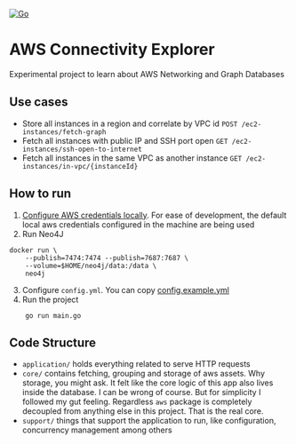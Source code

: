 [![Go](https://github.com/romulets/aws-connectivity-explorer/actions/workflows/go.yml/badge.svg)](https://github.com/romulets/aws-connectivity-explorer/actions/workflows/go.yml)

# AWS Connectivity Explorer
Experimental project to learn about AWS Networking and Graph Databases

## Use cases

- Store all instances in a region and correlate by VPC id `POST /ec2-instances/fetch-graph`
- Fetch all instances with public IP and SSH port open `GET /ec2-instances/ssh-open-to-internet`
- Fetch all instances in the same VPC as another instance `GET /ec2-instances/in-vpc/{instanceId}`

## How to run

1. [Configure AWS credentials locally](https://docs.aws.amazon.com/cli/latest/userguide/getting-started-quickstart.html). 
For ease of development, the default local aws credentials configured in the machine are being used
2. Run Neo4J
```shell
docker run \
    --publish=7474:7474 --publish=7687:7687 \
    --volume=$HOME/neo4j/data:/data \
    neo4j
```
3. Configure `config.yml`. You can copy [config.example.yml](config.example.yml)
4. Run the project
```
    go run main.go
```

## Code Structure

- `application/` holds everything related to serve HTTP requests
- `core/` contains fetching, grouping and storage of aws assets. Why storage, you might ask. It felt
like the core logic of this app also lives inside the database. I can be wrong of course. But for simplicity
I followed my gut feeling. Regardless `aws` package is completely decoupled from anything else in this project.
That is the real core.
- `support/` things that support the application to run, like configuration, concurrency management among others